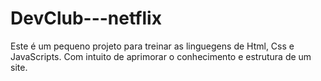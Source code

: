 # DevClub---netflix
Este é um pequeno projeto para treinar as linguegens de Html, Css e JavaScripts. Com intuito de aprimorar o conhecimento e estrutura de um site.
